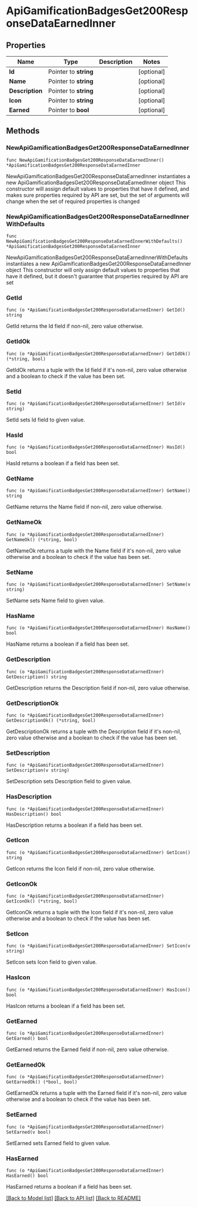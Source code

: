 # ApiGamificationBadgesGet200ResponseDataEarnedInner

## Properties

Name | Type | Description | Notes
------------ | ------------- | ------------- | -------------
**Id** | Pointer to **string** |  | [optional] 
**Name** | Pointer to **string** |  | [optional] 
**Description** | Pointer to **string** |  | [optional] 
**Icon** | Pointer to **string** |  | [optional] 
**Earned** | Pointer to **bool** |  | [optional] 

## Methods

### NewApiGamificationBadgesGet200ResponseDataEarnedInner

`func NewApiGamificationBadgesGet200ResponseDataEarnedInner() *ApiGamificationBadgesGet200ResponseDataEarnedInner`

NewApiGamificationBadgesGet200ResponseDataEarnedInner instantiates a new ApiGamificationBadgesGet200ResponseDataEarnedInner object
This constructor will assign default values to properties that have it defined,
and makes sure properties required by API are set, but the set of arguments
will change when the set of required properties is changed

### NewApiGamificationBadgesGet200ResponseDataEarnedInnerWithDefaults

`func NewApiGamificationBadgesGet200ResponseDataEarnedInnerWithDefaults() *ApiGamificationBadgesGet200ResponseDataEarnedInner`

NewApiGamificationBadgesGet200ResponseDataEarnedInnerWithDefaults instantiates a new ApiGamificationBadgesGet200ResponseDataEarnedInner object
This constructor will only assign default values to properties that have it defined,
but it doesn't guarantee that properties required by API are set

### GetId

`func (o *ApiGamificationBadgesGet200ResponseDataEarnedInner) GetId() string`

GetId returns the Id field if non-nil, zero value otherwise.

### GetIdOk

`func (o *ApiGamificationBadgesGet200ResponseDataEarnedInner) GetIdOk() (*string, bool)`

GetIdOk returns a tuple with the Id field if it's non-nil, zero value otherwise
and a boolean to check if the value has been set.

### SetId

`func (o *ApiGamificationBadgesGet200ResponseDataEarnedInner) SetId(v string)`

SetId sets Id field to given value.

### HasId

`func (o *ApiGamificationBadgesGet200ResponseDataEarnedInner) HasId() bool`

HasId returns a boolean if a field has been set.

### GetName

`func (o *ApiGamificationBadgesGet200ResponseDataEarnedInner) GetName() string`

GetName returns the Name field if non-nil, zero value otherwise.

### GetNameOk

`func (o *ApiGamificationBadgesGet200ResponseDataEarnedInner) GetNameOk() (*string, bool)`

GetNameOk returns a tuple with the Name field if it's non-nil, zero value otherwise
and a boolean to check if the value has been set.

### SetName

`func (o *ApiGamificationBadgesGet200ResponseDataEarnedInner) SetName(v string)`

SetName sets Name field to given value.

### HasName

`func (o *ApiGamificationBadgesGet200ResponseDataEarnedInner) HasName() bool`

HasName returns a boolean if a field has been set.

### GetDescription

`func (o *ApiGamificationBadgesGet200ResponseDataEarnedInner) GetDescription() string`

GetDescription returns the Description field if non-nil, zero value otherwise.

### GetDescriptionOk

`func (o *ApiGamificationBadgesGet200ResponseDataEarnedInner) GetDescriptionOk() (*string, bool)`

GetDescriptionOk returns a tuple with the Description field if it's non-nil, zero value otherwise
and a boolean to check if the value has been set.

### SetDescription

`func (o *ApiGamificationBadgesGet200ResponseDataEarnedInner) SetDescription(v string)`

SetDescription sets Description field to given value.

### HasDescription

`func (o *ApiGamificationBadgesGet200ResponseDataEarnedInner) HasDescription() bool`

HasDescription returns a boolean if a field has been set.

### GetIcon

`func (o *ApiGamificationBadgesGet200ResponseDataEarnedInner) GetIcon() string`

GetIcon returns the Icon field if non-nil, zero value otherwise.

### GetIconOk

`func (o *ApiGamificationBadgesGet200ResponseDataEarnedInner) GetIconOk() (*string, bool)`

GetIconOk returns a tuple with the Icon field if it's non-nil, zero value otherwise
and a boolean to check if the value has been set.

### SetIcon

`func (o *ApiGamificationBadgesGet200ResponseDataEarnedInner) SetIcon(v string)`

SetIcon sets Icon field to given value.

### HasIcon

`func (o *ApiGamificationBadgesGet200ResponseDataEarnedInner) HasIcon() bool`

HasIcon returns a boolean if a field has been set.

### GetEarned

`func (o *ApiGamificationBadgesGet200ResponseDataEarnedInner) GetEarned() bool`

GetEarned returns the Earned field if non-nil, zero value otherwise.

### GetEarnedOk

`func (o *ApiGamificationBadgesGet200ResponseDataEarnedInner) GetEarnedOk() (*bool, bool)`

GetEarnedOk returns a tuple with the Earned field if it's non-nil, zero value otherwise
and a boolean to check if the value has been set.

### SetEarned

`func (o *ApiGamificationBadgesGet200ResponseDataEarnedInner) SetEarned(v bool)`

SetEarned sets Earned field to given value.

### HasEarned

`func (o *ApiGamificationBadgesGet200ResponseDataEarnedInner) HasEarned() bool`

HasEarned returns a boolean if a field has been set.


[[Back to Model list]](../README.md#documentation-for-models) [[Back to API list]](../README.md#documentation-for-api-endpoints) [[Back to README]](../README.md)


